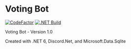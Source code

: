 # Voting Bot

[![CodeFactor](https://www.codefactor.io/repository/github/the-mighty-mo/votingbot/badge)](https://www.codefactor.io/repository/github/the-mighty-mo/votingbot)
[![.NET Build](https://github.com/the-mighty-mo/VotingBot/actions/workflows/dotnet.yml/badge.svg)](https://github.com/the-mighty-mo/VotingBot/actions/workflows/dotnet.yml)

Voting Bot - Version 1.0

Created with .NET 6, Discord.Net, and Microsoft.Data.Sqlite
